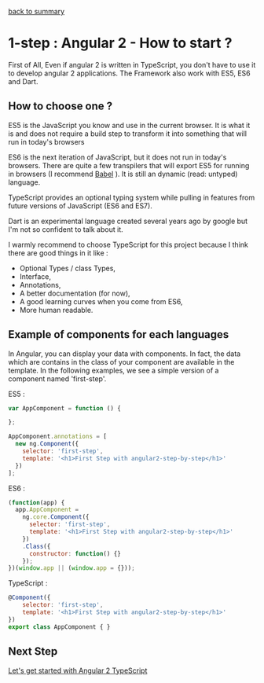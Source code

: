 [back to summary](https://github.com/ByJC/angular2-step-by-step)

# 1-step : Angular 2 - How to start ?  

First of All, Even if angular 2 is written in TypeScript, you don't have to use it to develop angular 2 applications. The Framework also work with ES5, ES6 and Dart.

## How to choose one ?

ES5 is the JavaScript you know and use in the current browser. It is what it is and does not require a build step to transform it into something that will run in today's browsers

ES6 is the next iteration of JavaScript, but it does not run in today's browsers. There are quite a few transpilers that will export ES5 for running in browsers (I recommend [Babel](https://babeljs.io/) ). It is still an dynamic (read: untyped) language.

TypeScript provides an optional typing system while pulling in features from future versions of JavaScript (ES6 and ES7).

Dart is an experimental language created several years ago by google but I'm not so confident to talk about it.

I warmly recommend to choose TypeScript for this project because I think there are good things in it like :
* Optional Types / class Types,
* Interface,
* Annotations,
* A better documentation (for now),
* A good learning curves when you come from ES6,
* More human readable.

## Example of components for each languages

In Angular, you can display your data with components. In fact, the data which are contains in the class of your component are available in the template.
In the following examples, we see a simple version of a component named 'first-step'.

ES5 :
```js
var AppComponent = function () {

};

AppComponent.annotations = [
  new ng.Component({
    selector: 'first-step',
    template: '<h1>First Step with angular2-step-by-step</h1>'
  })
];
```

ES6 :
```js
(function(app) {
  app.AppComponent =
    ng.core.Component({
      selector: 'first-step',
      template: '<h1>First Step with angular2-step-by-step</h1>'
    })
    .Class({
      constructor: function() {}
    });
})(window.app || (window.app = {}));
```

TypeScript :
```js
@Component({
    selector: 'first-step',
    template: '<h1>First Step with angular2-step-by-step</h1>'
})
export class AppComponent { }
```

## Next Step

[Let's get started with Angular 2 TypeScript](https://github.com/ByJC/angular2-step-by-step/tree/2-step)
